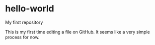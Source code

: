 # hello-world
My first repository

This is my first time editing a file on GitHub.
It seems like a very simple process for now.
